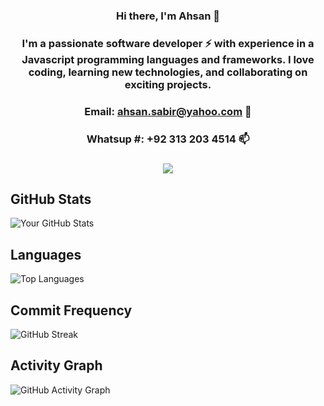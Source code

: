 <!-- ### Hi there 👋 -->

<!--
**Ahsan2001/Ahsan2001** is a ✨ _special_ ✨ repository because its `README.md` (this file) appears on your GitHub profile.

Here are some ideas to get you started:

- 🔭 I’m currently working on ...
- 🌱 I’m currently learning ...
- 👯 I’m looking to collaborate on ...
- 🤔 I’m looking for help with ...
- 💬 Ask me about ...
- 📫 How to reach me: ...
- 😄 Pronouns: ...
- ⚡ Fun fact: ...
-->

###  <div align="center">Hi there, I'm Ahsan 👋</div>
### <div align="center"> I'm a passionate software developer ⚡ with experience in a Javascript programming languages and frameworks. I love coding, learning new technologies, and collaborating on exciting projects.</div>
### <div align="center"> Email:  ahsan.sabir@yahoo.com 💬 </div>
### <div align="center"> Whatsup #:  +92 313 203 4514 📫 </div>
### <div align="center"> ![](https://komarev.com/ghpvc/?username=Ahsan2001) </div>





## GitHub Stats
![Your GitHub Stats](https://github-readme-stats.vercel.app/api?username=Ahsan2001&show_icons=true&hide_border=true&count_private=true)

## Languages
![Top Languages](https://github-readme-stats.vercel.app/api/top-langs/?username=Ahsan2001&layout=compact&hide_border=true&langs_count=10)

## Commit Frequency
![GitHub Streak](https://github-readme-streak-stats.herokuapp.com/?user=Ahsan2001&hide_border=true)

## Activity Graph
![GitHub Activity Graph](https://activity-graph.herokuapp.com/graph?username=Ahsan2001&bg_color=ffffff&color=000000&line=1d72b8&point=007bff&area=true&hide_border=true)



